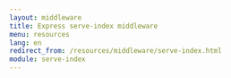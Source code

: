 ```yaml
---
layout: middleware
title: Express serve-index middleware
menu: resources
lang: en
redirect_from: /resources/middleware/serve-index.html
module: serve-index
---
```

